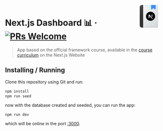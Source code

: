 <img width="60" src="./public/nextjs-learn-icon.svg" align="right">

# Next.js Dashboard 📊 &middot; [![PRs Welcome](https://img.shields.io/badge/PRs-welcome-brightgreen.svg?style=flat-square)](http://makeapullrequest.com)

> App based on the official framework course, available in the [course curriculum](https://nextjs.org/learn) on the Next.js Website

## Installing / Running

Clone this repository using Git and run:

```shell
npm install
npm run seed
```

now with the database created and seeded, you can run the app:

```shell
npm run dev
```

which will be online in the port [:3000](http://localhost:3000/).
